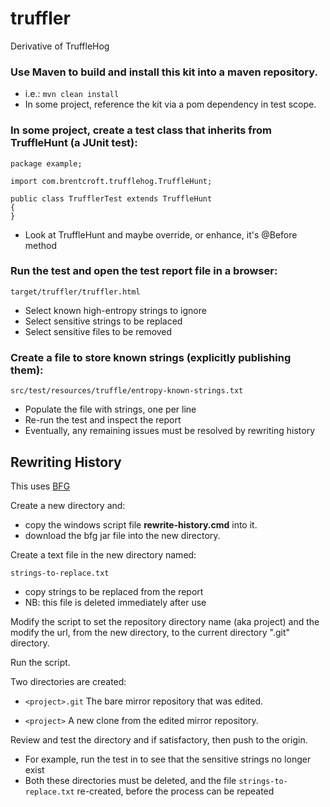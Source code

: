 # truffler
Derivative of TruffleHog

### Use Maven to build and install this kit into a maven repository.

*  i.e.: ```mvn clean install```
*  In some project, reference the kit via a pom dependency in test scope.


### In some project, create a test class that inherits from TruffleHunt (a JUnit test):

    package example;

    import com.brentcroft.trufflehog.TruffleHunt;

    public class TrufflerTest extends TruffleHunt
    {
    }

*  Look at TruffleHunt and maybe override, or enhance, it's @Before method


### Run the test and open the test report file in a browser:

    target/truffler/truffler.html

*  Select known high-entropy strings to ignore
*  Select sensitive strings to be replaced
*  Select sensitive files to be removed


### Create a file to store known strings (explicitly publishing them):

    src/test/resources/truffle/entropy-known-strings.txt

*  Populate the file with strings, one per line
*  Re-run the test and inspect the report
*  Eventually, any remaining issues must be resolved by rewriting history


## Rewriting History
This uses [BFG](https://rtyley.github.io/bfg-repo-cleaner/)

Create a new directory and:
*  copy the windows script file **rewrite-history.cmd** into it.
*  download the bfg jar file into the new directory.

Create a text file in the new directory named:

    strings-to-replace.txt

*  copy strings to be replaced from the report
*  NB: this file is deleted immediately after use

Modify the script to set the repository directory name (aka project)
and the modify the url, from the new directory, to the current directory ".git" directory.

Run the script.

Two directories are created:

*  ```<project>.git```
The bare mirror repository that was edited.

*  ```<project>```
A new clone from the edited mirror repository.

Review and test the <project> directory and if satisfactory, then push to the origin.

*  For example, run the test in <project> to see that the sensitive strings no longer exist
*  Both these directories must be deleted, and the file ```strings-to-replace.txt``` re-created, before the process can be repeated
